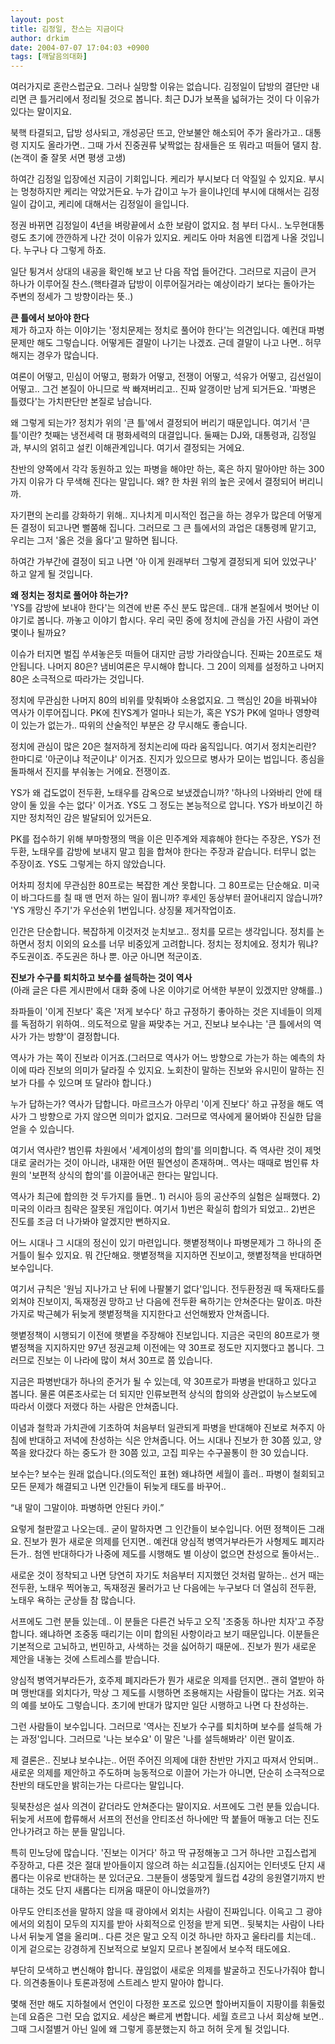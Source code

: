```yaml
---
layout: post
title: 김정일, 찬스는 지금이다
author: drkim
date: 2004-07-07 17:04:03 +0900
tags: [깨달음의대화]
---
```

여러가지로 혼란스럽군요. 그러나 실망할 이유는 없습니다. 김정일이 답방의 결단만 내리면 큰 틀거리에서 정리될 것으로 봅니다. 최근 DJ가 보폭을 넓혀가는 것이 다 이유가 있다는 말이지요.    
  
북핵 타결되고, 답방 성사되고, 개성공단 뜨고, 안보불안 해소되어 주가 올라가고.. 대통령 지지도 올라가면.. 그때 가서 진중권류 낯짝없는 참새들은 또 뭐라고 떠들어 댈지 참.(논객이 줄 잘못 서면 평생 고생) 
  
  
하여간 김정일 입장에선 지금이 기회입니다. 케리가 부시보다 더 악질일 수 있지요. 부시는 멍청하지만 케리는 약았거든요. 누가 갑이고 누가 을이냐인데 부시에 대해서는 김정일이 갑이고, 케리에 대해서는 김정일이 을입니다.    
  
정권 바뀌면 김정일이 4년을 벼랑끝에서 쇼한 보람이 없지요. 첨 부터 다시.. 노무현대통령도 초기에 깐깐하게 나간 것이 이유가 있지요. 케리도 아마 처음엔 티껍게 나올 것입니다. 누구나 다 그렇게 하죠.    
  
일단 튕겨서 상대의 내공을 확인해 보고 난 다음 작업 들어간다. 그러므로 지금이 큰거 하나가 이루어질 찬스.(핵타결과 답방이 이루어질거라는 예상이라기 보다는 돌아가는 주변의 정세가 그 방향이라는 뜻..) 


  
   
  
**큰 틀에서 보아야 한다**  
제가 하고자 하는 이야기는 '정치문제는 정치로 풀어야 한다'는 의견입니다. 예컨대 파병문제만 해도 그렇습니다. 어떻게든 결말이 나기는 나겠죠. 근데 결말이 나고 나면.. 허무해지는 경우가 많습니다.    
  
여론이 어떻고, 민심이 어떻고, 평화가 어떻고, 전쟁이 어떻고, 석유가 어떻고, 김선일이 어떻고.. 그건 본질이 아니므로 싹 빠져버리고.. 진짜 알갱이만 남게 되거든요. '파병은 틀렸다'는 가치판단만 본질로 남습니다.    
  
왜 그렇게 되는가? 정치가 위의 '큰 틀'에서 결정되어 버리기 때문입니다. 여기서 '큰 틀'이란? 첫째는 냉전세력 대 평화세력의 대결입니다. 둘째는 DJ와, 대통령과, 김정일과, 부시의 얽히고 설킨 이해관계입니다. 여기서 결정되는 거에요.    
  
찬반의 양쪽에서 각각 동원하고 있는 파병을 해야만 하는, 혹은 하지 말아야만 하는 300가지 이유가 다 무색해 진다는 말입니다. 왜? 한 차원 위의 높은 곳에서 결정되어 버리니까.    
  
자기편의 논리를 강화하기 위해.. 지나치게 미시적인 접근을 하는 경우가 많은데 어떻게든 결정이 되고나면 뻘쭘해 집니다. 그러므로 그 큰 틀에서의 과업은 대통령께 맡기고, 우리는 그저 '옳은 것을 옳다'고 말하면 됩니다.    
  
하여간 가부간에 결정이 되고 나면 '아 이게 원래부터 그렇게 결정되게 되어 있었구나' 하고 알게 될 것입니다.    
  
**왜 정치는 정치로 풀어야 하는가?**  
'YS를 감방에 보내야 한다'는 의견에 반론 주신 분도 많은데.. 대개 본질에서 벗어난 이야기로 봅니다. 까놓고 이야기 합시다. 우리 국민 중에 정치에 관심을 가진 사람이 과연 몇이나 될까요?    
  
이슈가 터지면 벌집 쑤셔놓은듯 떠들어 대지만 금방 가라앉습니다. 진짜는 20프로도 채 안됩니다. 나머지 80은? 냄비여론은 무시해야 합니다. 그 20이 의제를 설정하고 나머지 80은 소극적으로 따라가는 것입니다. 
  
  
정치에 무관심한 나머지 80의 비위를 맞춰봐야 소용없지요. 그 핵심인 20을 바꿔놔야 역사가 이루어집니다. PK에 친YS계가 얼마나 되는가, 혹은 YS가 PK에 얼마나 영향력이 있는가 없는가.. 따위의 산술적인 부분은 걍 무시해도 좋습니다.    
  
정치에 관심이 많은 20은 철저하게 정치논리에 따라 움직입니다. 여기서 정치논리란? 한마디로 '아군이냐 적군이냐' 이거죠. 진지가 있으므로 병사가 모이는 법입니다. 종심을 돌파해서 진지를 부숴놓는 거에요. 전쟁이죠.    
  
YS가 왜 겁도없이 전두환, 노태우를 감옥으로 보냈겠습니까? '하나의 나와바리 안에 태양이 둘 있을 수는 없다' 이거죠. YS도 그 정도는 본능적으로 압니다. YS가 바보이긴 하지만 정치적인 감은 발달되어 있거든요.    
  
PK를 접수하기 위해 부마항쟁의 맥을 이은 민주계와 제휴해야 한다는 주장은, YS가 전두환, 노태우를 감방에 보내지 말고 힘을 합쳐야 한다는 주장과 같습니다. 터무니 없는 주장이죠. YS도 그렇게는 하지 않았습니다. 
  
  
어차피 정치에 무관심한 80프로는 복잡한 계산 못합니다. 그 80프로는 단순해요. 미국이 바그다드를 칠 때 맨 먼저 하는 일이 뭡니까? 후세인 동상부터 끌어내리지 않습니까? 'YS 개망신 주기'가 우선순위 1번입니다. 상징물 제거작업이죠.    
  
인간은 단순합니다. 복잡하게 이것저것 눈치보고.. 정치를 모르는 생각입니다. 정치를 논하면서 정치 이외의 요소를 너무 비중있게 고려합니다. 정치는 정치에요. 정치가 뭐냐? 주도권이죠. 주도권은 하나 뿐. 아군 아니면 적군이죠. 


  
   
  
**진보가 수구를 퇴치하고 보수를 설득하는 것이 역사**  
(아래 글은 다른 게시판에서 대화 중에 나온 이야기로 어색한 부분이 있겠지만 양해를..)    
  
좌파들이 '이게 진보다' 혹은 '저게 보수다' 하고 규정하기 좋아하는 것은 지네들이 의제를 독점하기 위하여.. 의도적으로 말을 짜맞추는 거고, 진보냐 보수냐는 '큰 틀에서의 역사가 가는 방향'이 결정합니다. 
  
  
역사가 가는 쪽이 진보라 이거죠.(그러므로 역사가 어느 방향으로 가는가 하는 예측의 차이에 따라 진보의 의미가 달라질 수 있지요. 노회찬이 말하는 진보와 유시민이 말하는 진보가 다를 수 있으며 또 달라야 합니다.)    
  
누가 답하는가? 역사가 답합니다. 마르크스가 아무리 '이게 진보다' 하고 규정을 해도 역사가 그 방향으로 가지 않으면 의미가 없지요. 그러므로 역사에게 물어봐야 진실한 답을 얻을 수 있습니다. 
  
  
여기서 역사란? 범인류 차원에서 '세계이성의 합의'를 의미합니다. 즉 역사란 것이 제멋대로 굴러가는 것이 아니라, 내재한 어떤 필연성이 존재하며.. 역사는 때때로 범인류 차원의 '보편적 상식의 합의'를 이끌어내곤 한다는 말입니다.    
  
역사가 최근에 합의한 것 두가지를 들면.. 1) 러시아 등의 공산주의 실험은 실패했다. 2) 미국의 이라크 침략은 잘못된 개입이다. 여기서 1)번은 확실히 합의가 되었고.. 2)번은 진도를 조금 더 나가봐야 알겠지만 뻔하지요.    
  
어느 시대나 그 시대의 정신이 있기 마련입니다. 햇볕정책이나 파병문제가 그 하나의 준거틀이 될수 있지요. 뭐 간단해요. 햇볕정책을 지지하면 진보이고, 햇볕정책을 반대하면 보수입니다.    
  
여기서 규칙은 '원님 지나가고 난 뒤에 나팔불기 없다'입니다. 전두환정권 때 독재타도를 외쳐야 진보이지, 독재정권 망하고 난 다음에 전두환 욕하기는 안쳐준다는 말이죠. 마찬가지로 박근혜가 뒤늦게 햇볕정책을 지지한다고 선언해봤자 안쳐줍니다.    
  
햇볕정책이 시행되기 이전에 햇볕을 주장해야 진보입니다. 지금은 국민의 80프로가 햇볕정책을 지지하지만 97년 정권교체 이전에는 약 30프로 정도만 지지했다고 봅니다. 그러므로 진보는 이 나라에 많이 쳐서 30프로 쯤 있습니다.    
  
지금은 파병반대가 하나의 준거가 될 수 있는데, 약 30프로가 파병을 반대하고 있다고 봅니다. 물론 여론조사로는 더 되지만 인류보편적 상식의 합의와 상관없이 뉴스보도에 따라서 이랬다 저랬다 하는 사람은 안쳐줍니다.    
  
이념과 철학과 가치관에 기초하여 처음부터 일관되게 파병을 반대해야 진보로 쳐주지 아침에 반대하고 저녁에 찬성하는 식은 안쳐줍니다. 어느 시대나 진보가 한 30쯤 있고, 양쪽을 왔다갔다 하는 중도가 한 30쯤 있고, 고집 피우는 수구꼴통이 한 30 있습니다.    
  
보수는? 보수는 원래 없습니다.(의도적인 표현) 왜냐하면 세월이 흘러.. 파병이 철회되고 모든 문제가 해결되고 나면 인간들이 뒤늦게 태도를 바꾸어..    
  
“내 말이 그말이야. 파병하면 안된다 카이.” 
  
  
요렇게 철판깔고 나오는데.. 굳이 말하자면 그 인간들이 보수입니다. 어떤 정책이든 그래요. 진보가 뭔가 새로운 의제를 던지면.. 예컨대 양심적 병역거부라든가 사형제도 폐지라든가.. 첨엔 반대하다가 나중에 제도를 시행해도 별 이상이 없으면 찬성으로 돌아서는..    
  
새로운 것이 정착되고 나면 당연히 자기도 처음부터 지지했던 것처럼 말하는.. 선거 때는 전두환, 노태우 찍어놓고, 독재정권 물러가고 난 다음에는 누구보다 더 열심히 전두환, 노태우 욕하는 군상들 참 많습니다.    
  
서프에도 그런 분들 있는데.. 이 분들은 다른건 놔두고 오직 '조중동 하나만 치자'고 주장합니다. 왜냐하면 조중동 때리기는 이미 합의된 사항이라고 보기 때문입니다. 이분들은 기본적으로 고뇌하고, 번민하고, 사색하는 것을 싫어하기 때문에.. 진보가 뭔가 새로운 제안을 내놓는 것에 스트레스를 받습니다. 
  
  
양심적 병역거부라든가, 호주제 폐지라든가 뭔가 새로운 의제를 던지면.. 괜히 열받아 하며 맹반대를 외치다가, 막상 그 제도를 시행하면 조용해지는 사람들이 많다는 거죠. 외국의 예를 보아도 그렇습니다. 초기에 반대가 많지만 일단 시행하고 나면 다 찬성하는.    
  
그런 사람들이 보수입니다. 그러므로 '역사는 진보가 수구를 퇴치하며 보수를 설득해 가는 과정'입니다. 그러므로 '나는 보수요' 이 말은 '나를 설득해봐라' 이런 말이죠.    
  
제 결론은.. 진보냐 보수냐는.. 어떤 주어진 의제에 대한 찬반만 가지고 따져서 안되며.. 새로운 의제를 제안하고 주도하며 능동적으로 이끌어 가는가 아니면, 단순히 소극적으로 찬반의 태도만을 밝히는가는 다르다는 말입니다.    
  
뒷북찬성은 설사 의견이 같더라도 안쳐준다는 말이지요. 서프에도 그런 분들 있습니다. 뒤늦게 서프에 합류해서 서프의 전선을 안티조선 하나에만 딱 붙들어 매놓고 더는 진도 안나가려고 하는 분들 말입니다.    
  
특히 민노당에 많습니다. '진보는 이거다' 하고 딱 규정해놓고 그거 하나만 고집스럽게 주장하고, 다른 것은 절대 받아들이지 않으려 하는 쇠고집들.(심지어는 인터넷도 단지 새롭다는 이유로 반대하는 분 있더군요. 그분들이 생뚱맞게 월드컵 4강의 응원열기까지 반대하는 것도 단지 새롭다는 티꺼움 때문이 아니었을까?)    
  
아무도 안티조선을 말하지 않을 때 광야에서 외치는 사람이 진짜입니다. 이윽고 그 광야에서의 외침이 모두의 지지를 받아 사회적으로 인정을 받게 되면.. 뒷북치는 사람이 나타나서 뒤늦게 열을 올리며.. 다른 것은 말고 오직 이것 하나만 하자고 울타리를 치는데.. 이게 겉으로는 강경하게 진보적으로 보일지 모르나 본질에서 보수적 태도에요. 
  
  
부단히 모색하고 변신해야 합니다. 끊임없이 새로운 의제를 발굴하고 진도나가줘야 합니다. 의견충돌이나 토론과정에 스트레스 받지 말아야 합니다.    
  
몇해 전만 해도 지하철에서 연인이 다정한 포즈로 있으면 할아버지들이 지팡이를 휘둘렀는데 요즘은 그런 모습 없지요. 세상은 빠르게 변합니다. 세월 흐르고 나서 회상해 보면.. 그때 그시절별거 아닌 일에 왜 그렇게 흥분했는지 하고 허허 웃게 될 것입니다.